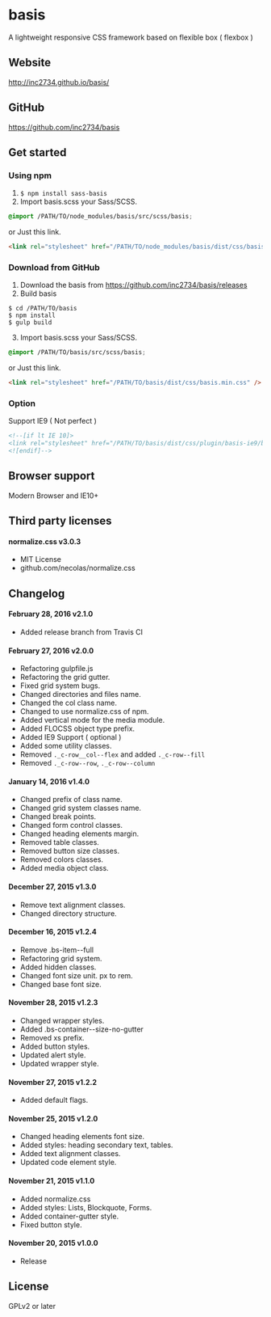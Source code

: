 # basis
A lightweight responsive CSS framework based on flexible box ( flexbox )

## Website

http://inc2734.github.io/basis/

## GitHub

https://github.com/inc2734/basis

## Get started

### Using npm

1. ```$ npm install sass-basis```
2. Import basis.scss your Sass/SCSS.
```scss
@import /PATH/TO/node_modules/basis/src/scss/basis;
```
or Just this link.
```html
<link rel="stylesheet" href="/PATH/TO/node_modules/basis/dist/css/basis.min.css" />
```

### Download from GitHub

1. Download the basis from https://github.com/inc2734/basis/releases
2. Build basis
```shell
$ cd /PATH/TO/basis
$ npm install
$ gulp build
```
3. Import basis.scss your Sass/SCSS.
```scss
@import /PATH/TO/basis/src/scss/basis;
```
or Just this link.
```html
<link rel="stylesheet" href="/PATH/TO/basis/dist/css/basis.min.css" />
```

### Option

Support IE9 ( Not perfect )

```html
<!--[if lt IE 10]>
<link rel="stylesheet" href="/PATH/TO/basis/dist/css/plugin/basis-ie9/basis-ie9.min.css" />
<![endif]-->
```

## Browser support
Modern Browser and IE10+

## Third party licenses

#### normalize.css v3.0.3
* MIT License
* github.com/necolas/normalize.css

## Changelog

#### February 28, 2016 v2.1.0
* Added release branch from Travis CI

#### February 27, 2016 v2.0.0
* Refactoring gulpfile.js
* Refactoring the grid gutter.
* Fixed grid system bugs.
* Changed directories and files name.
* Changed the col class name.
* Changed to use normalize.css of npm.
* Added vertical mode for the media module.
* Added FLOCSS object type prefix.
* Added IE9 Support ( optional )
* Added some utility classes.
* Removed `._c-row__col--flex` and added `._c-row--fill`
* Removed `._c-row--row`, `._c-row--column`

#### January 14, 2016 v1.4.0
* Changed prefix of class name.
* Changed grid system classes name.
* Changed break points.
* Changed form control classes.
* Changed heading elements margin.
* Removed table classes.
* Removed button size classes.
* Removed colors classes.
* Added media object class.

#### December 27, 2015 v1.3.0
* Remove text alignment classes.
* Changed directory structure.

#### December 16, 2015 v1.2.4
* Remove .bs-item--full
* Refactoring grid system.
* Added hidden classes.
* Changed font size unit. px to rem.
* Changed base font size.

#### November 28, 2015 v1.2.3
* Changed wrapper styles.
* Added .bs-container--size-no-gutter
* Removed xs prefix.
* Added button styles.
* Updated alert style.
* Updated wrapper style.

#### November 27, 2015 v1.2.2
* Added default flags.

#### November 25, 2015 v1.2.0
* Changed heading elements font size.
* Added styles: heading secondary text, tables.
* Added text alignment classes.
* Updated code element style.

#### November 21, 2015 v1.1.0
* Added normalize.css
* Added styles: Lists, Blockquote, Forms.
* Added container-gutter style.
* Fixed button style.

#### November 20, 2015 v1.0.0
* Release

## License

GPLv2 or later
